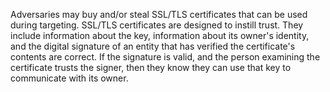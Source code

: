 Adversaries may buy and/or steal SSL/TLS certificates that can be used during targeting. SSL/TLS certificates are designed to instill trust. They include information about the key, information about its owner's identity, and the digital signature of an entity that has verified the certificate's contents are correct. If the signature is valid, and the person examining the certificate trusts the signer, then they know they can use that key to communicate with its owner.